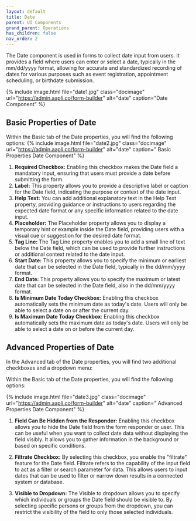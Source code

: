 ```yaml
---
layout: default
title: Date 
parent: UI Components
grand_parent: Operations
has_children: false
nav_order: 2
---
```


The Date component is used in forms to collect date input from users. It provides a field where users can enter or select a date, typically in the mm/dd/yyyy format, allowing for accurate and standardized recording of dates for various purposes such as event registration, appointment scheduling, or birthdate submission.

{% include image.html file="date1.jpg" class="docimage" url="https://admin.aapli.co/form-builder" alt="date" caption="Date Component" %}

## Basic Properties of Date

Within the Basic tab of the Date properties, you will find the following options:
{% include image.html file="date2.jpg" class="docimage" url="https://admin.aapli.co/form-builder" alt="date" caption=" Basic Properties Date Component" %}

1. **Required Checkbox:** Enabling this checkbox makes the Date field a mandatory input, ensuring that users must provide a date before submitting the form.
2. **Label:** This property allows you to provide a descriptive label or caption for the Date field, indicating the purpose or context of the date input.
3. **Help Text:** You can add additional explanatory text in the Help Text property, providing guidance or instructions to users regarding the expected date format or any specific information related to the date input.
4. **Placeholder:** The Placeholder property allows you to display a temporary hint or example inside the Date field, providing users with a visual cue or suggestion for the desired date format.
5. **Tag Line:** The Tag Line property enables you to add a small line of text below the Date field, which can be used to provide further instructions or additional context related to the date input.
6. **Start Date:** This property allows you to specify the minimum or earliest date that can be selected in the Date field, typically in the dd/mm/yyyy format.
7. **End Date:** This property allows you to specify the maximum or latest date that can be selected in the Date field, also in the dd/mm/yyyy format.
8. **Is Minimum Date Today Checkbox:** Enabling this checkbox automatically sets the minimum date as today's date. Users will only be able to select a date on or after the current day.
9. **Is Maximum Date Today Checkbox**: Enabling this checkbox automatically sets the maximum date as today's date. Users will only be able to select a date on or before the current day.

## Advanced Properties of Date

In the Advanced tab of the Date properties, you will find two additional checkboxes and a dropdown menu:

Within the Basic tab of the Date properties, you will find the following options:

{% include image.html file="date3.jpg" class="docimage" url="https://admin.aapli.co/form-builder" alt="date" caption=" Advanced Properties Date Component" %}

1. **Field Can Be Hidden from the Responder:** Enabling this checkbox allows you to hide the Date field from the form responder or user. This can be useful when you want to collect date data without displaying the field visibly. It allows you to gather information in the background or based on specific conditions.

2. **Filtrate Checkbox:** By selecting this checkbox, you enable the "filtrate" feature for the Date field. Filtrate refers to the capability of the input field to act as a filter or search parameter for data. This allows users to input dates that can be used to filter or narrow down results in a connected system or database.

3. **Visible to Dropdown:** The Visible to dropdown allows you to specify which individuals or groups the Date field should be visible to. By selecting specific persons or groups from the dropdown, you can restrict the visibility of the field to only those selected individuals.

